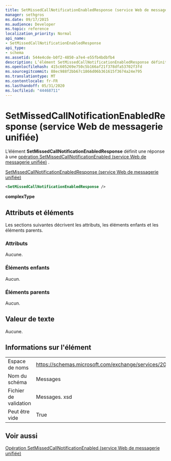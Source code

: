 ```yaml
---
title: SetMissedCallNotificationEnabledResponse (service Web de messagerie unifiée)
manager: sethgros
ms.date: 09/17/2015
ms.audience: Developer
ms.topic: reference
localization_priority: Normal
api_name:
- SetMissedCallNotificationEnabledResponse
api_type:
- schema
ms.assetid: 544e4cde-b0f2-4850-a7e4-e55fb4bdbfb4
description: L’élément SetMissedCallNotificationEnabledResponse définit une réponse à une opération SetMissedCallNotificationEnabled (service Web de messagerie unifiée).
ms.openlocfilehash: 415c605269e750c5b166af21f378dfa53702f3fd
ms.sourcegitcommit: 88ec988f2bb67c1866d06b361615f3674a24e795
ms.translationtype: MT
ms.contentlocale: fr-FR
ms.lasthandoff: 05/31/2020
ms.locfileid: "44468711"
---
```

# <a name="setmissedcallnotificationenabledresponse-um-web-service"></a>SetMissedCallNotificationEnabledResponse (service Web de messagerie unifiée)

L’élément **SetMissedCallNotificationEnabledResponse** définit une réponse à une [opération SetMissedCallNotificationEnabled (service Web de messagerie unifiée)](setmissedcallnotificationenabled-operation-um-web-service.md) . 
  
[SetMissedCallNotificationEnabledResponse (service Web de messagerie unifiée)](setmissedcallnotificationenabledresponse-um-web-service.md)
  
```xml
<SetMissedCallNotificationEnabledResponse />
```

 **complexType**
## <a name="attributes-and-elements"></a>Attributs et éléments

Les sections suivantes décrivent les attributs, les éléments enfants et les éléments parents.
  
### <a name="attributes"></a>Attributs

Aucune.
  
### <a name="child-elements"></a>Éléments enfants

Aucun.
  
### <a name="parent-elements"></a>Éléments parents

Aucun.
  
## <a name="text-value"></a>Valeur de texte

Aucune.
  
## <a name="element-information"></a>Informations sur l'élément

|||
|:-----|:-----|
|Espace de noms  <br/> |https://schemas.microsoft.com/exchange/services/2006/messages  <br/> |
|Nom du schéma  <br/> |Messages  <br/> |
|Fichier de validation  <br/> |Messages. xsd  <br/> |
|Peut être vide  <br/> |True  <br/> |
   
## <a name="see-also"></a>Voir aussi



[Opération SetMissedCallNotificationEnabled (service Web de messagerie unifiée)](setmissedcallnotificationenabled-operation-um-web-service.md)

